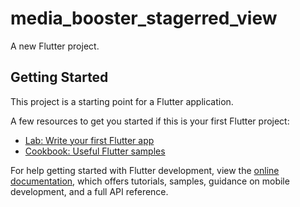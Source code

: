 # media_booster_stagerred_view

A new Flutter project.

## Getting Started

This project is a starting point for a Flutter application.

A few resources to get you started if this is your first Flutter project:

- [Lab: Write your first Flutter app](https://docs.flutter.dev/get-started/codelab)
- [Cookbook: Useful Flutter samples](https://docs.flutter.dev/cookbook)

For help getting started with Flutter development, view the
[online documentation](https://docs.flutter.dev/), which offers tutorials,
samples, guidance on mobile development, and a full API reference.
<p>
<src img = "https://user-images.githubusercontent.com/116253518/228766576-2184e34d-35ce-4965-896c-cc62ed6efb21.png" height = "30%" width = "30%">
</p>
